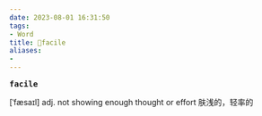 ```yaml
---
date: 2023-08-01 16:31:50
tags: 
- Word
title: 📖facile
aliases: 
- 
---
```


<pre><strong>facile</strong></pre>

[ˈfæsaɪl]
adj. not showing enough thought or effort 肤浅的，轻率的
